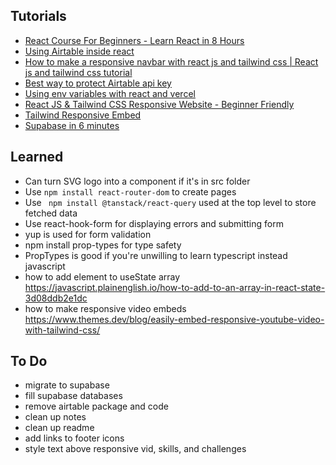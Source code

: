 ## Tutorials
- [React Course For Beginners - Learn React in 8 Hours](https://www.youtube.com/watch?v=f55qeKGgB_M) 
- [Using Airtable inside react](https://youtu.be/PJz1QlpRJeQ)
- [How to make a responsive navbar with react js and tailwind css | React js and tailwind css tutorial](https://www.youtube.com/watch?v=74ys-dT94mA)
- [Best way to protect Airtable api key](https://community.airtable.com/t5/development-apis/best-way-to-protect-api-key-while-using-js/td-p/136139)
- [Using env variables with react and vercel](https://dev.to/manitej/the-ultimate-guide-to-using-environment-variables-with-create-react-app-2oo9)
- [React JS & Tailwind CSS Responsive Website - Beginner Friendly](https://www.youtube.com/watch?v=ZU-drSVodBw)
- [Tailwind Responsive Embed](https://gist.github.com/christophengelmayer/0edd4d9b6fdeb6ff551fb80d957fd35d)
- [Supabase in 6 minutes](https://www.youtube.com/watch?v=ogEitL8RwtQ)

## Learned
- Can turn SVG logo into a component if it's in src folder
- Use `npm install react-router-dom` to create pages
- Use ` npm install @tanstack/react-query` used at the top level to store fetched data
- Use react-hook-form for displaying errors and submitting form
- yup is used for form validation
- npm install prop-types for type safety 
- PropTypes is good if you're unwilling to learn typescript instead javascript
- how to add element to useState array https://javascript.plainenglish.io/how-to-add-to-an-array-in-react-state-3d08ddb2e1dc
- how to make responsive video embeds https://www.themes.dev/blog/easily-embed-responsive-youtube-video-with-tailwind-css/

## To Do
- migrate to supabase
- fill supabase databases
- remove airtable package and code
- clean up notes
- clean up readme
- add links to footer icons
- style text above responsive vid, skills, and challenges